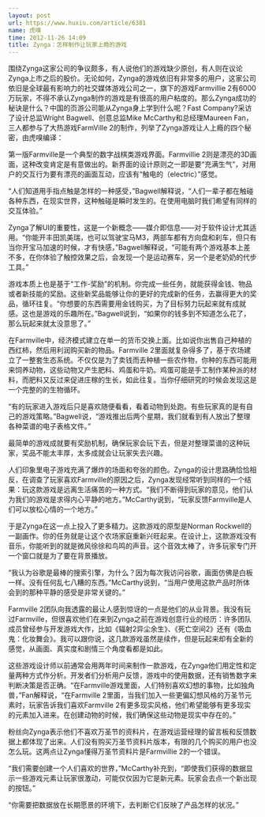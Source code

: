 ```yaml
---
layout: post
url: https://www.huxiu.com/article/6381
name: 虎嗅
time: 2012-11-26 14:09
title: Zynga：怎样制作让玩家上瘾的游戏
---
```

围绕Zynga这家公司的争议颇多，有人说他们的游戏缺少原创，有人则在议论Zynga上市之后的股价。无论如何，Zynga的游戏依旧有非常多的用户，这家公司依旧是全球最有影响力的社交媒体游戏公司之一，旗下的游戏Farmvillie 2有6000万玩家，不得不承认Zynga制作的游戏是有很高的用户粘度的。那么Zynga成功的秘诀是什么？中国的页游公司能从Zynga身上学到什么呢？Fast Company?采访了设计总监Wright Bagwell、创意总监Mike McCarthy和总经理Maureen Fan，三人都参与了大热游戏FarmVille 2的制作，列举了Zynga游戏让人上瘾的四个秘密，由虎嗅编译：

第一版Farmville是一个典型的数字战棋类游戏界面。Farmvillie 2则是漂亮的3D画面，这种改变肯定是有意做出的。新界面的设计原则之一即是要“充满生气”，对用户的交互行为要有漂亮的画面互动，应该有“触电的（electric）”感觉。

“人们知道用手指点触是怎样的一种感受，”Bagwell解释说，“人们一辈子都在触碰各种东西，在现实世界，这种触碰是瞬时发生的。在使用电脑时我们希望有同样的交互体验。”

Zynga了解UI的重要性，这是一个新概念——媒介即信息——对于软件设计尤其适用。“你能开丰田凯美瑞，也可以驾驶宝马M3，两部车都有方向盘和刹车，但只有当你开宝马加速的时候，才有快感，”Bagwell解释说，“可能有两个游戏基本上差不多，在你体验了触控效果之后，会发现一个是运动赛车，另一个是老奶奶的代步工具。”

游戏本质上也是基于“工作-奖励”的机制。你完成一些任务，就能获得金钱、物品或者新技能的奖励。这些新奖品能够让你的更好的完成新的任务，去赢得更大的奖品，循环往复。“你想要的东西需要用金钱购买，为了目标努力玩起来就有成就感。这也是游戏的乐趣所在。”Bagwell说到，“如果你的钱多到不知道怎么花了，那么玩起来就太没意思了。”

在Farmville中，经济模式建立在单一的货币交换上面。比如说你出售自己种植的西红柿，然后用利润购买新的物品。Farmville 2里面就复杂得多了，基于农场建立了一整套生态系统。不仅仅是为了卖钱而去种植一些农作物，你种的东西可能用来饲养动物，这些动物又产生肥料、鸡蛋和牛奶。鸡蛋可能是手工制作某种派的材料，而肥料又反过来促进庄稼的生长，如此往复。当你仔细研究的时候会发现这是一个完整的的生物循环。

“有的玩家进入游戏后只是喜欢随便看看，看着动物到处跑。有些玩家真的是有自己的游戏策略。”Bagwell说，“游戏推出后两个星期，我们就看到有人放出了整理各种菜谱的电子表格文件。”

最简单的游戏成就要有奖励机制，确保玩家会玩下去，但是对整理菜谱的这种玩家，奖品不能太丰厚，太多成就会让玩家失去兴趣。

人们印象里电子游戏充满了爆炸的场面和夸张的颜色。Zynga的设计思路确恰恰相反，在调查了玩家喜欢Farmville的原因之后，Zynga发现经常听到同样的一个结果：玩这款游戏是远离生活痛苦的一种方式。“我们不断得到玩家的意见，他们认为我们的游戏是求得内心平静的地方。”McCarthy说到，“玩家反馈Farmville是人们可以放松心情的一个地方。”

于是Zynga在这一点上投入了更多精力。这款游戏的原型是Norman Rockwell的一副画作。你的任务就是让这个农场家庭重新兴旺起来。在设计上，这款游戏没有音乐，你能听到的就是微风徐徐和鸟鸣的声音。这个音效太棒了，许多玩家专门开一个窗口就是为了要在背景播放。

“我认为谷歌是最棒的搜索引擎，为什么？因为每次我访问谷歌，画面仿佛是白板一样。没有任何乱七八糟的东西。”McCarthy说到，“当用户使用这款产品时所体会到的那种平静的感受是非常关键的。”

Farmville 2团队向我透露的最让人感到惊讶的一点是他们的从业背景。我没有玩过Farmville，但很喜欢他们在来到Zynga之前在游戏创意行业的经历：许多团队成员曾经参与开发游戏大作，比如《辐射2异尘余生》、《死亡空间2》还有《吸血鬼：化妆舞会》。我可以跟你说，这几款游戏虽然是续作，但是玩起来却有全新的感觉，从画面、真实度和剧情三个角度看都是如此。

这些游戏设计师以前通常会用两年时间来制作一款游戏，在Zynga他们用定性和定量两种方式作分析。开发者们分析用户反馈，游戏中的使用数据，还有销售数字来判断决策是否正确。“在Farmville游戏里面，人们特别喜欢幻想的事物，比如独角兽，”Fan解释说，“在Farmville 2里面，当我们加入一些更偏幻想风格的万圣节元素时，玩家告诉我们喜欢Farmville 2有更多现实风格，他们希望能够有更多现实的元素加入进来。在创建动物的时候，我们确保这些动物是现实中存在的。”

粉丝向Zynga表示他们不喜欢万圣节的资料片，在游戏运营经理的留言板和反馈数据上都体现了出来。人们没有购买万圣节资料片版本，有限的几个购买的用户也没怎么玩。这两点让Zynga懂得万圣节资料片是Farmvillie 2的一个错误。

“我们需要创建一个人们喜欢的世界，”McCarthy补充到，“即使我们获得的数据显示一些游戏元素让玩家很激动，可能仅仅因为它是新元素。玩家会去点一个新出现的按钮。”

“你需要把数据放在长期愿景的环境下，去判断它们反映了产品怎样的状况。”

